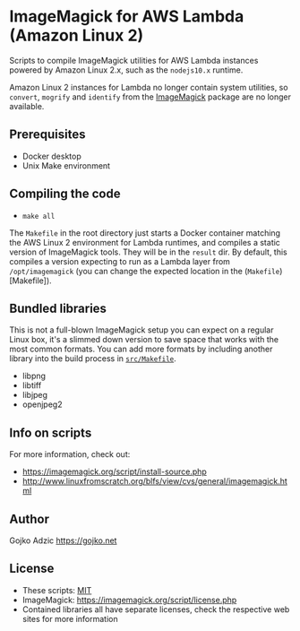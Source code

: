 # ImageMagick for AWS Lambda (Amazon Linux 2)

Scripts to compile ImageMagick utilities for AWS Lambda instances powered by Amazon Linux 2.x, such as the `nodejs10.x` runtime.

Amazon Linux 2 instances for Lambda no longer contain system utilities, so `convert`, `mogrify` and `identify` from the [ImageMagick](https://imagemagick.org) package are no longer available. 

## Prerequisites

* Docker desktop
* Unix Make environment

## Compiling the code

* `make all`

The `Makefile` in the root directory just starts a Docker container matching the AWS Linux 2 environment for Lambda runtimes, and compiles a static version of ImageMagick tools. They will be in the `result` dir. By default, this compiles a version expecting to run as a Lambda layer from `/opt/imagemagick` (you can change the expected location in the (`Makefile`)[Makefile]).

## Bundled libraries

This is not a full-blown ImageMagick setup you can expect on a regular Linux box, it's a slimmed down version to save space that works with the most common formats. You can add more formats by including another library into the build process in [`src/Makefile`](src/Makefile).
* libpng
* libtiff
* libjpeg
* openjpeg2

## Info on scripts

For more information, check out:

* https://imagemagick.org/script/install-source.php
* http://www.linuxfromscratch.org/blfs/view/cvs/general/imagemagick.html

## Author

Gojko Adzic <https://gojko.net>

## License

* These scripts: [MIT](https://opensource.org/licenses/MIT)
* ImageMagick: https://imagemagick.org/script/license.php
* Contained libraries all have separate licenses, check the respective web sites for more information
